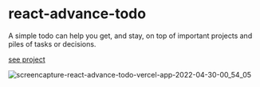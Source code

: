 # react-advance-todo
A simple todo can help you get, and stay, on top of important projects and piles of tasks or decisions.


[see project](https://react-advance-todo.vercel.app/)

![screencapture-react-advance-todo-vercel-app-2022-04-30-00_54_05](https://user-images.githubusercontent.com/76823175/166054890-764fab78-4690-4a93-a98d-b614a8948986.png)
